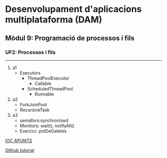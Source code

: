 # Desenvolupament d'aplicacions multiplataforma (DAM)
## Mòdul 9: Programació de processos i fils
### UF2: Processos i fils

<hr>

1. a1
   - Executors
     - ThreadPoolExecutor
        - Callable
     - ScheduledThreadPool
        - Runnable
2. a2 
   - ForkJoinPool
   - RecursiveTask
2. a3 
   - semàfors:synchronized
   - Monitors: wait(), notifyAll()
   - Exercici: potDeGaletes

[IOC APUNTS](http://ioc.xtec.cat/materials/FP/Materials/2252_DAM/DAM_2252_M09/web/html/WebContent/u1/a1/continguts.html)

[Github tutorial](https://docs.github.com/es/github/writing-on-github/basic-writing-and-formatting-syntax#headings)
